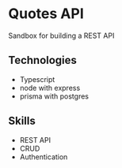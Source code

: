 # Quotes API

Sandbox for building a REST API

## Technologies

- Typescript
- node with express
- prisma with postgres

## Skills

- REST API
- CRUD
- Authentication
